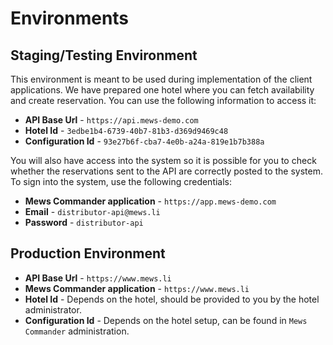 # Environments

## Staging/Testing Environment <a id="staging-environment"></a>

This environment is meant to be used during implementation of the client applications. We have prepared one hotel where you can fetch availability and create reservation. You can use the following information to access it:

* **API Base Url** - `https://api.mews-demo.com`
* **Hotel Id** - `3edbe1b4-6739-40b7-81b3-d369d9469c48`
* **Configuration Id** - `93e27b6f-cba7-4e0b-a24a-819e1b7b388a`

You will also have access into the system so it is possible for you to check whether the reservations sent to the API are correctly posted to the system. To sign into the system, use the following credentials:

* **Mews Commander application** - `https://app.mews-demo.com`
* **Email** - `distributor-api@mews.li`
* **Password** - `distributor-api`

## Production Environment <a id="production-environment"></a>

* **API Base Url** - `https://www.mews.li`
* **Mews Commander application** - `https://www.mews.li`
* **Hotel Id** - Depends on the hotel, should be provided to you by the hotel administrator.
* **Configuration Id** - Depends on the hotel setup, can be found in `Mews Commander` administration.

